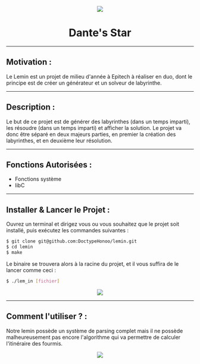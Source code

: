 <p align="center">
  <img src="https://user-images.githubusercontent.com/91092610/174786017-22a6cf6e-9dd4-462f-bd44-f7b5af03167d.png" />
</p>
<h1 align="center">
   Dante's Star
</h1>

---

## Motivation : 

Le Lemin est un projet de milieu d'année à Epitech à réaliser en duo, dont le principe est de créer un générateur et un solveur de labyrinthe.

---

## Description :

Le but de ce projet est de générer des labyrinthes (dans un temps imparti), les résoudre (dans un temps imparti) et afficher la solution.
Le projet va donc être séparé en deux majeurs parties, en premier la création des labyrinthes, et en deuxième leur résolution. 

---

## Fonctions Autorisées : 

- Fonctions système
- libC

---

## Installer & Lancer le Projet :

Ouvrez un terminal et dirigez vous ou vous souhaitez que le projet soit installé, puis exécutez les commandes suivantes : 
```bash
$ git clone git@github.com:DoctypeHonoo/lemin.git
$ cd lemin
$ make
```
Le binaire se trouvera alors à la racine du projet, et il vous suffira de le lancer comme ceci : 
```bash
$ ./lem_in [fichier]
```
<p align="center">
  <img src="https://user-images.githubusercontent.com/91092610/174784855-25ca060b-0305-43a5-ae40-384112362879.png">
</p>

---

## Comment l'utiliser ? : 

Notre lemin possède un système de parsing complet mais il ne possède malheureusement pas encore l'algorithme qui va permettre de calculer l'itinéraire des fourmis.

<p align="center">
  <img src="https://user-images.githubusercontent.com/91092610/174785200-495420df-b660-46d6-821c-bf4df6e19674.png">
</p>
